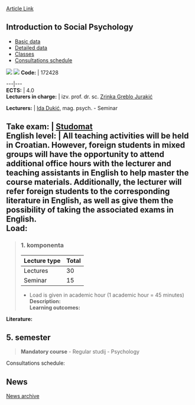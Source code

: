 [Article Link](https://www.fhs.hr/en/course/itsp_a)

## Introduction to Social Psychology
  * [Basic data](https://www.fhs.hr/en/course/itsp_a#v1id-523791_440888_1_0 "Basic data")
  * [Detailed data](https://www.fhs.hr/en/course/itsp_a#v1id-523791_440888_1_1 "Detailed data")
  * [Classes](https://www.fhs.hr/en/course/itsp_a#v1id-523791_440888_1_2 "Classes")
  * [Consultations schedule](https://www.fhs.hr/en/course/itsp_a#v1id-523791_440888_1_3 "Consultations schedule")


[![](https://www.fhs.hr/img/flags/gif/hr.gif)](https://www.fhs.hr/predmet/uusp_a) [![](https://www.fhs.hr/img/flags/gif/gb.gif)](https://www.fhs.hr/en/course/itsp_a)
**Code:** |  172428  
  
---|---  
**ECTS:** |  4.0   
**Lecturers in charge:** |  izv. prof. dr. sc. [Zrinka Greblo Jurakić](https://www.fhs.hr/staff/zrinka.greblo_jurakic)   
  
**Lecturers:** |  [Ida Dukić](https://www.fhs.hr/djelatnik/ida.dukic), mag. psych. - Seminar  
  
**Take exam:** |  [Studomat](http://www.isvu.hr/studomat)  
**English level:** |  All teaching activities will be held in Croatian. However, foreign students in mixed groups will have the opportunity to attend additional office hours with the lecturer and teaching assistants in English to help master the course materials. Additionally, the lecturer will refer foreign students to the corresponding literature in English, as well as give them the possibility of taking the associated exams in English.   
**Load:**  
---  
> ### 1. komponenta
> | Lecture type | Total  
> ---|---  
> Lectures | 30  
> Seminar | 15  
> * Load is given in academic hour (1 academic hour = 45 minutes)   
**Description:**  
> **Learning outcomes:**  

  
**Literature:**  

  
**5. semester**  
---  
> **Mandatory course** - Regular studij - Psychology  
>   
Consultations schedule: 


## News
[News archive](https://www.fhs.hr/en/course/itsp_a?@=20xgf#news_112971 "News archive")
